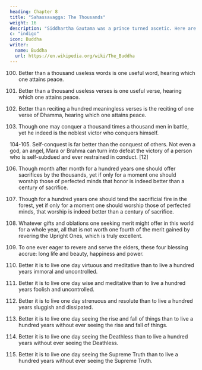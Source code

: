 ```yaml
---
heading: Chapter 8
title: "Sahassavagga: The Thousands"
weight: 16
description: "Siddhartha Gautama was a prince turned ascetic. Here are discourses from the Tipitaka and other sutras"
c: "indigo"
icon: Buddha
writer:
  name: Buddha
  url: https://en.wikipedia.org/wiki/The_Buddha
---
```



100. Better than a thousand useless words is one useful word, hearing which one attains peace.

101. Better than a thousand useless verses is one useful verse, hearing which one attains peace.

102. Better than reciting a hundred meaningless verses is the reciting of one verse of Dhamma, hearing which one attains peace.

103. Though one may conquer a thousand times a thousand men in battle, yet he indeed is the noblest victor who conquers himself.

104-105. Self-conquest is far better than the conquest of others. Not even a god, an angel, Mara or Brahma can turn into defeat the victory of a person who is self-subdued and ever restrained in conduct. [12]

106. Though month after month for a hundred years one should offer sacrifices by the thousands, yet if only for a moment one should worship those of perfected minds that honor is indeed better than a century of sacrifice.

107. Though for a hundred years one should tend the sacrificial fire in the forest, yet if only for a moment one should worship those of perfected minds, that worship is indeed better than a century of sacrifice.

108. Whatever gifts and oblations one seeking merit might offer in this world for a whole year, all that is not worth one fourth of the merit gained by revering the Upright Ones, which is truly excellent.

109. To one ever eager to revere and serve the elders, these four blessing accrue: long life and beauty, happiness and power.

110. Better it is to live one day virtuous and meditative than to live a hundred years immoral and uncontrolled.

111. Better it is to live one day wise and meditative than to live a hundred years foolish and uncontrolled.

112. Better it is to live one day strenuous and resolute than to live a hundred years sluggish and dissipated.

113. Better it is to live one day seeing the rise and fall of things than to live a hundred years without ever seeing the rise and fall of things.

114. Better it is to live one day seeing the Deathless than to live a hundred years without ever seeing the Deathless.

115. Better it is to live one day seeing the Supreme Truth than to live a hundred years without ever seeing the Supreme Truth.


